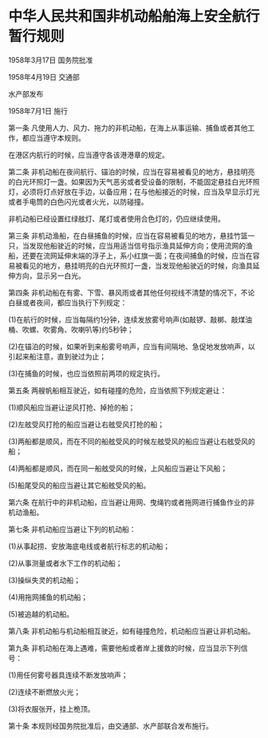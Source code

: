 # 中华人民共和国非机动船舶海上安全航行暂行规则

1958年3月17日 国务院批准

1958年4月19日 交通部

水产部发布

1958年7月1日 施行

第一条 凡使用人力、风力、拖力的非机动船，在海上从事运输、捕鱼或者其他工作，都应当遵守本规则。

在港区内航行的时候，应当遵守各该港港章的规定。

第二条 非机动船在夜间航行、锚泊的时候，应当在容易被看见的地方，悬挂明亮的白光环照灯一盏。如果因为天气恶劣或者受设备的限制，不能固定悬挂白光环照灯，必须将灯点好放在手边，以备应用；在与他船接近的时候，应当及早显示灯光或者手电筒的白色闪光或者火光，以防碰撞。

非机动船已经设置红绿舷灯、尾灯或者使用合色灯的，仍应继续使用。

第三条 非机动渔船，在白昼捕鱼的时候，应当在容易被看见的地方，悬挂竹篮一只，当发现他船驶近的时候，应当用适当信号指示渔具延伸方向；使用流网的渔船，还要在流网延伸末端的浮子上，系小红旗一面；在夜间捕鱼的时候，应当在容易被看见的地方，悬挂明亮的白光环照灯一盏，当发现他船驶近的时候，向渔具延伸方向，显示另一白光。

第四条 非机动船在有雾、下雪、暴风雨或者其他任何视线不清楚的情况下，不论白昼或者夜间，都应当执行下列规定：

(1)在航行的时候，应当每隔约1分钟，连续发放雾号响声(如敲锣、敲梆、敲煤油桶、吹螺、吹雾角、吹喇叭等)约5秒钟；

(2)在锚泊的时候，如果听到来船雾号响声，应当有间隔地、急促地发放响声，以引起来船注意，直到驶过为止；

(3)在捕鱼的时候，也应当依照前两项的规定执行。

第五条 两艘帆船相互驶近，如有碰撞的危险，应当依照下列规定避让：

(1)顺风船应当避让逆风打抢、掉抢的船；

(2)左舷受风打抢的船应当避让右舷受风打抢的船；

(3)两船都是顺风，而在不同的船舷受风的时候左舷受风的船应当避让右舷受风的船；

(4)两船都是顺风，而在同一船舷受风的时候，上风船应当避让下风船；

(5)船尾受风的船应当避让其它船舷受风的船。

第六条 在航行中的非机动船，应当避让用网、曳绳钓或者拖网进行捕鱼作业的非机动渔船。

第七条 非机动船应当避让下列的机动船：

(1)从事起捞、安放海底电线或者航行标志的机动船；

(2)从事测量或者水下工作的机动船；

(3)操纵失灵的机动船；

(4)用拖网捕鱼的机动船；

(5)被追越的机动船。

第八条 非机动船与机动船相互驶近，如有碰撞危险，机动船应当避让非机动船。

第九条 非机动船在海上遇难，需要他船或者岸上援救的时候，应当显示下列信号：

(1)用任何雾号器具连续不断发放响声；

(2)连续不断燃放火光；

(3)将衣服张开，挂上桅顶。

第十条 本规则经国务院批准后，由交通部、水产部联合发布施行。

